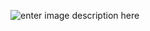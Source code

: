 ![enter image description here](https://ibb.co/wNgHVkt)

<!--stackedit_data:
eyJoaXN0b3J5IjpbMTE1MzM1MDQ3NSwxMzE3NDcwODEzLDQ4Nj
IzOTA3NSwtMTUzNjUzMDU4NF19
-->